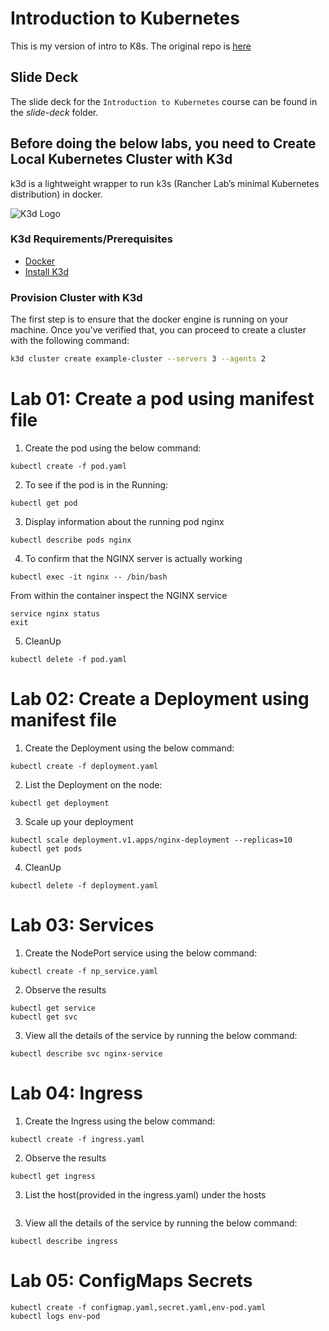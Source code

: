 # Introduction to Kubernetes

This is my version of intro to K8s. The original repo is [here](https://github.com/SUSE-Rancher-Community/intro-to-kubernetes)

## Slide Deck

The slide deck for the `Introduction to Kubernetes` course can be found in the *slide-deck* folder.


## Before doing the below labs, you need to Create Local Kubernetes Cluster with K3d

k3d is a lightweight wrapper to run k3s (Rancher Lab’s minimal Kubernetes distribution) in docker.

![K3d Logo](k3d-logo.png)

### K3d Requirements/Prerequisites

- [Docker](https://docs.docker.com/engine/install/)
- [Install K3d](https://k3d.io/v4.4.8/#installation)

### Provision Cluster with K3d

The first step is to ensure that the docker engine is running on your machine. Once you've verified that, you can proceed to create a cluster with the following command:

``` bash
k3d cluster create example-cluster --servers 3 --agents 2
```


# Lab 01: Create a pod using manifest file

1.	Create the pod using the below command:
```
kubectl create -f pod.yaml
```

2.	To see if the pod is in the Running:
```
kubectl get pod
```
 
3. Display information about the running pod nginx
```
kubectl describe pods nginx
```


4. To confirm that the NGINX server is actually working
```
kubectl exec -it nginx -- /bin/bash
```

From within the container inspect the NGINX service
```
service nginx status
exit
```

5. CleanUp
```
kubectl delete -f pod.yaml
```

# Lab 02: Create a Deployment using manifest file

1.	Create the Deployment using the below command:
```
kubectl create -f deployment.yaml
```

2.	List the Deployment on the node:
```
kubectl get deployment
```

3. Scale up your deployment
```
kubectl scale deployment.v1.apps/nginx-deployment --replicas=10 
kubectl get pods
```
4. CleanUp
```
kubectl delete -f deployment.yaml
```

# Lab 03: Services
1.	Create the NodePort service using the below command:
```
kubectl create -f np_service.yaml
```
 
2. Observe the results
```
kubectl get service
kubectl get svc
```
3. View all the details of the service by running the below command:
```
kubectl describe svc nginx-service
```

# Lab 04: Ingress
1.	Create the Ingress using the below command:
```
kubectl create -f ingress.yaml
```
 
2. Observe the results
```
kubectl get ingress 
```
3. List the host(provided in the ingress.yaml) under the hosts 
``` vim /etc/hosts
```

3. View all the details of the service by running the below command:
```
kubectl describe ingress
```

# Lab 05: ConfigMaps Secrets
```
kubectl create -f configmap.yaml,secret.yaml,env-pod.yaml
kubectl logs env-pod
```
